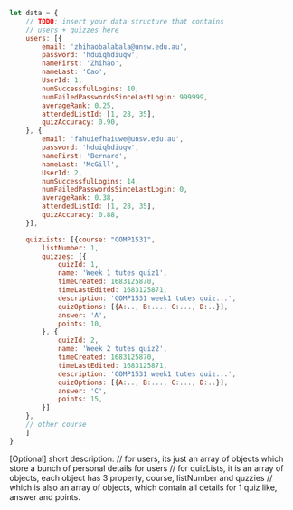 ```javascript
let data = {
    // TODO: insert your data structure that contains 
    // users + quizzes here
    users: [{
        email: 'zhihaobalabala@unsw.edu.au',
        password: 'hduiqhdiuqw', 
        nameFirst: 'Zhihao', 
        nameLast: 'Cao',
        UserId: 1, 
        numSuccessfulLogins: 10,
        numFailedPasswordsSinceLastLogin: 999999,
        averageRank: 0.25,
        attendedListId: [1, 28, 35],
        quizAccuracy: 0.90,
    }, {
        email: 'fahuiefhaiuwe@unsw.edu.au',
        password: 'hduiqhdiuqw', 
        nameFirst: 'Bernard', 
        nameLast: 'McGill',
        UserId: 2, 
        numSuccessfulLogins: 14,
        numFailedPasswordsSinceLastLogin: 0,
        averageRank: 0.38,
        attendedListId: [1, 28, 35],
        quizAccuracy: 0.88,
    }], 

    quizLists: [{course: "COMP1531",
        listNumber: 1,
        quizzes: [{
            quizId: 1,
            name: 'Week 1 tutes quiz1',
            timeCreated: 1683125870,
            timeLastEdited: 1683125871,
            description: 'COMP1531 week1 tutes quiz...',
            quizOptions: [{A:.., B:..., C:..., D:..}],
            answer: 'A',
            points: 10,
        }, {
            quizId: 2,
            name: 'Week 2 tutes quiz2',
            timeCreated: 1683125870,
            timeLastEdited: 1683125871,
            description: 'COMP1531 week1 tutes quiz...',
            quizOptions: [{A:.., B:..., C:..., D:..}],
            answer: 'C',
            points: 15,
        }]
    },
    // other course
    ]
}
```

[Optional] short description: 
// for users, its just an array of objects which store a bunch of personal details for users
// for quizLists, it is an array of objects, each object has 3 property, course, listNumber and quzzies
// which is also an array of objects, which contain all details for 1 quiz like, answer and points.
